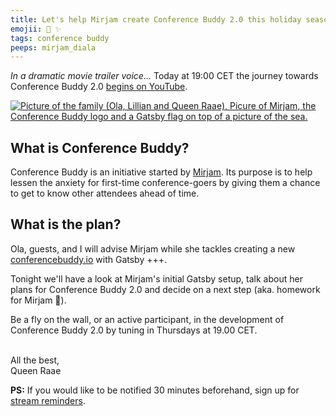 ```yaml
---
title: Let's help Mirjam create Conference Buddy 2.0 this holiday season
emojii: 🔴 ✨
tags: conference buddy
peeps: mirjam_diala
---
```


_In a dramatic movie trailer voice..._
Today at 19:00 CET the journey towards Conference Buddy 2.0 [begins on YouTube](https://youtu.be/ZTIoA298mX4).

[![Picture of the family (Ola, Lillian and Queen Raae), Picure of Mirjam, the Conference Buddy logo and a Gatsby flag on top of a picture of the sea.](./thumbnail.jpg "YouTube Thumbnail")](https://youtu.be/ZTIoA298mX4)

## What is Conference Buddy?

Conference Buddy is an initiative started by [Mirjam](https://twitter.com/mirjam_diala). Its purpose is to help lessen the anxiety for first-time conference-goers by giving them a chance to get to know other attendees ahead of time.

## What is the plan?

Ola, guests, and I will advise Mirjam while she tackles creating a new [conferencebuddy.io](https://www.conferencebuddy.io/) with Gatsby +++.

Tonight we'll have a look at Mirjam's initial Gatsby setup, talk about her plans for Conference Buddy 2.0 and decide on a next step (aka. homework for Mirjam 🤪).

Be a fly on the wall, or an active participant, in the development of Conference Buddy 2.0 by tuning in Thursdays at 19.00 CET.

&nbsp;  
All the best,  
Queen Raae

**PS:** If you would like to be notified 30 minutes beforehand, sign up for [stream reminders](/emails/reminders).
